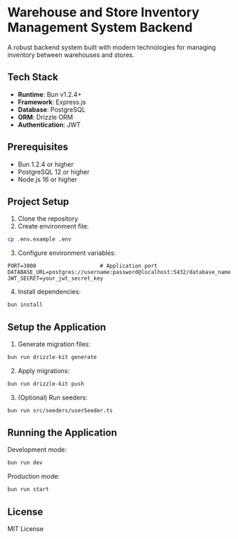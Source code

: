 # Warehouse and Store Inventory Management System Backend

A robust backend system built with modern technologies for managing inventory between warehouses and stores.

## Tech Stack

- **Runtime**: Bun v1.2.4+
- **Framework**: Express.js
- **Database**: PostgreSQL
- **ORM**: Drizzle ORM
- **Authentication**: JWT

## Prerequisites

- Bun 1.2.4 or higher
- PostgreSQL 12 or higher
- Node.js 16 or higher

## Project Setup

1. Clone the repository
2. Create environment file:

```bash
cp .env.example .env
```

3. Configure environment variables:

```env
PORT=3000                    # Application port
DATABASE_URL=postgres://username:password@localhost:5432/database_name
JWT_SECRET=your_jwt_secret_key
```

4. Install dependencies:

```bash
bun install
```

## Setup the Application

1. Generate migration files:

```bash
bun run drizzle-kit generate
```

2. Apply migrations:

```bash
bun run drizzle-kit push
```

3. (Optional) Run seeders:

```bash
bun run src/seeders/userSeeder.ts
```

## Running the Application

Development mode:

```bash
bun run dev
```

Production mode:

```bash
bun run start
```


## License

MIT License
